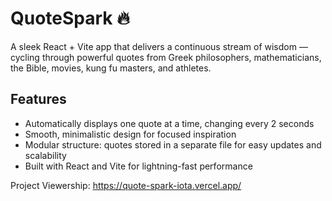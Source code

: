 # QuoteSpark 🔥

A sleek React + Vite app that delivers a continuous stream of wisdom — cycling through powerful quotes from Greek philosophers, mathematicians, the Bible, movies, kung fu masters, and athletes.

## Features

- Automatically displays one quote at a time, changing every 2 seconds
- Smooth, minimalistic design for focused inspiration
- Modular structure: quotes stored in a separate file for easy updates and scalability
- Built with React and Vite for lightning-fast performance

Project Viewership: https://quote-spark-iota.vercel.app/

